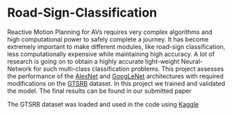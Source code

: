 # Road-Sign-Classification

Reactive Motion Planning for AVs requires very complex algorithms and high computational power to safely complete a journey. It has become extremely important to make different modules, like road-sign classification, less computationally expensive while maintaining high accuracy. A lot of research is going on to obtain a highly accurate light-weight Neural-Network for such multi-class classification problems. This project assesses the performance of the [AlexNet](https://proceedings.neurips.cc/paper/2012/file/c399862d3b9d6b76c8436e924a68c45b-Paper.pdf) and [GoogLeNet](https://doi.org/10.48550/arXiv.1409.4842) architectures with required modifications on the [GTSRB](https://benchmark.ini.rub.de/gtsrb_news.html) dataset. In this project we trained and validated the model. The final results can be found in our submitted paper

The GTSRB dataset was loaded and used in the code using [Kaggle](https://www.kaggle.com/datasets/meowmeowmeowmeowmeow/gtsrb-german-traffic-sign)
